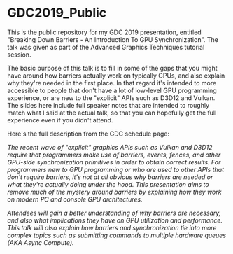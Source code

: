 # GDC2019_Public
This is the public repository for my GDC 2019 presentation, entitled "Breaking Down Barriers - An Introduction To GPU Synchronization". The talk was given as part of the Advanced Graphics Techniques tutorial session.

The basic purpose of this talk is to fill in some of the gaps that you might have around how barriers actually work on typically GPUs, and also explain why they're needed in the first place. In that regard it's intended to more accessible to people that don't have a lot of low-level GPU programming experience, or are new to the "explicit" APIs such as D3D12 and Vulkan. The slides here include full speaker notes that are intended to roughly match what I said at the actual talk, so that you can hopefully get the full experience even if you didn't attend.

Here's the full description from the GDC schedule page:

*The recent wave of "explicit" graphics APIs such as Vulkan and D3D12 require that programmers make use of barriers, events, fences, and other GPU-side synchronization primitives in order to obtain correct results. For programmers new to GPU programming or who are used to other APIs that don't require barriers, it's not at all obvious why barriers are needed or what they're actually doing under the hood. This presentation aims to remove much of the mystery around barriers by explaining how they work on modern PC and console GPU architectures.*

*Attendees will gain a better understanding of why barriers are necessary, and also what implications they have on GPU utilization and performance. This talk will also explain how barriers and synchronization tie into more complex topics such as submitting commands to multiple hardware queues (AKA Async Compute).*
